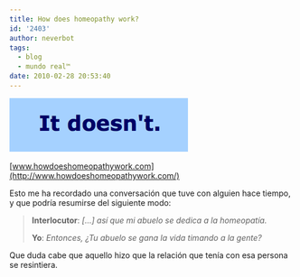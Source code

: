 ```yaml
---
title: How does homeopathy work?
id: '2403'
author: neverbot
tags:
  - blog
  - mundo real™
date: 2010-02-28 20:53:40
---
```


![Captura de pantalla 2010-02-28 a las 20.50.07.png](./how-does-homeopathy-work/Captura-de-pantalla-2010-02-28-a-las-20.50.07.png)

[www.howdoeshomeopathywork.com](http://www.howdoeshomeopathywork.com/)  

Esto me ha recordado una conversación que tuve con alguien hace tiempo, y que podría resumirse del siguiente modo:

> **Interlocutor**: _\[...\] así que mi abuelo se dedica a la homeopatía._
> 
> **Yo**: _Entonces, ¿Tu abuelo se gana la vida timando a la gente?_

Que duda cabe que aquello hizo que la relación que tenía con esa persona se resintiera.